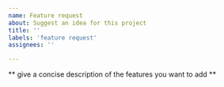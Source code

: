 ```yaml
---
name: Feature request
about: Suggest an idea for this project
title: ''
labels: 'feature request'
assignees: ''

---
```


** give a concise description of the features you want to add **

